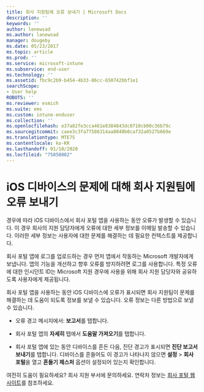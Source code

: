 ```yaml
---
title: 회사 지원팀에 오류 보내기 | Microsoft Docs
description: ''
keywords: ''
author: lenewsad
ms.author: lanewsad
manager: dougeby
ms.date: 05/23/2017
ms.topic: article
ms.prod: ''
ms.service: microsoft-intune
ms.subservice: end-user
ms.technology: ''
ms.assetid: fbc9c2b9-b454-4b33-86cc-650742bbf1e1
searchScope:
- User help
ROBOTS: ''
ms.reviewer: esmich
ms.suite: ems
ms.custom: intune-enduser
ms.collection: ''
ms.openlocfilehash: e37a82fe3cca461e8384843dc0710cb00c36b79c
ms.sourcegitcommit: caee3c3fa77586314aa8040b0caf32a0527b669e
ms.translationtype: MTE75
ms.contentlocale: ko-KR
ms.lasthandoff: 01/10/2020
ms.locfileid: "75858082"
---
```

# <a name="send-errors-to-your-company-support-for-issues-with-your-ios-device"></a>iOS 디바이스의 문제에 대해 회사 지원팀에 오류 보내기
경우에 따라 iOS 디바이스에서 회사 포털 앱을 사용하는 동안 오류가 발생할 수 있습니다. 이 경우 회사의 지원 담당자에게 오류에 대한 세부 정보를 이메일 발송할 수 있습니다. 이러한 세부 정보는 사용자에 대한 문제를 해결하는 데 필요한 컨텍스트를 제공합니다.

회사 포털 앱에 로그를 업로드하는 경우 먼저 앱에서 작동하는 Microsoft 개발자에게 보냅니다. 앱의 기능을 개선하고 향후 오류를 방지하려면 로그를 사용합니다. 특정 오류에 대한 인시던트 ID는 Microsoft 지원 경우에 사용을 위해 회사 지원 담당자와 공유하도록 사용자에게 제공됩니다.

회사 포털 앱을 사용하는 동안 iOS 디바이스에 오류가 표시되면 회사 지원팀이 문제를 해결하는 데 도움이 되도록 정보를 보낼 수 있습니다. 오류 정보는 다른 방법으로 보낼 수 있습니다.

- 오류 경고 메시지에서: **보고서**를 탭합니다.

- 회사 포털 앱의 **자세히** 탭에서 **도움말 가져오기**를 탭합니다.

- 회사 포털 앱에 있는 동안 디바이스를 흔든 다음, 진단 경고가 표시되면 **진단 보고서 보내기**를 탭합니다. 디바이스를 흔들어도 이 경고가 나타나지 않으면 **설정** > **회사 포털**을 열고 **흔들기 제스처** 옵션이 설정되어 있는지 확인합니다.

여전히 도움이 필요하세요? 회사 지원 부서에 문의하세요. 연락처 정보는 [회사 포털 웹 사이트](https://go.microsoft.com/fwlink/?linkid=2010980)를 참조하세요.
